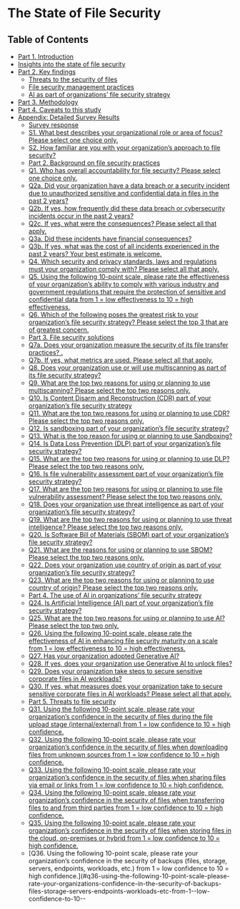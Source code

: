 # The State of File Security

## Table of Contents
- [Part 1. Introduction](#part-1-introduction)
- [Insights into the state of file security](#insights-into-the-state-of-file-security)
- [Part 2. Key findings](#part-2-key-findings)
  - [Threats to the security of files](#threats-to-the-security-of-files)
  - [File security management practices](#file-security-management-practices)
  - [AI as part of organizations’ file security strategy](#ai-as-part-of-organizations-file-security-strategy)
- [Part 3. Methodology](#part-3-methodology)
- [Part 4. Caveats to this study](#part-4-caveats-to-this-study)
- [Appendix: Detailed Survey Results](#appendix-detailed-survey-results)
  - [Survey response](#survey-response)
  - [S1. What best describes your organizational role or area of focus? Please select one choice only.](#s1-what-best-describes-your-organizational-role-or-area-of-focus-please-select-one-choice-only)
  - [S2. How familiar are you with your organization’s approach to file security?](#s2-how-familiar-are-you-with-your-organizations-approach-to-file-security)
  - [Part 2. Background on file security practices](#part-2-background-on-file-security-practices)
  - [Q1. Who has overall accountability for file security? Please select one choice only.](#q1-who-has-overall-accountability-for-file-security-please-select-one-choice-only)
  - [Q2a. Did your organization have a data breach or a security incident due to unauthorized sensitive and confidential data in files in the past 2 years?](#q2a-did-your-organization-have-a-data-breach-or-a-security-incident-due-to-unauthorized-sensitive-and-confidential-data-in-files-in-the-past-2-years)
  - [Q2b. If yes, how frequently did these data breach or cybersecurity incidents occur in the past 2 years?](#q2b-if-yes-how-frequently-did-these-data-breach-or-cybersecurity-incidents-occur-in-the-past-2-years)
  - [Q2c. If yes, what were the consequences? Please select all that apply.](#q2c-if-yes-what-were-the-consequences-please-select-all-that-apply)
  - [Q3a. Did these incidents have financial consequences?](#q3a-did-these-incidents-have-financial-consequences)
  - [Q3b. If yes, what was the cost of all incidents experienced in the past 2 years? Your best estimate is welcome.](#q3b-if-yes-what-was-the-cost-of-all-incidents-experienced-in-the-past-2-years-your-best-estimate-is-welcome)
  - [Q4. Which security and privacy standards, laws and regulations must your organization comply with? Please select all that apply.](#q4-which-security-and-privacy-standards-laws-and-regulations-must-your-organization-comply-with-please-select-all-that-apply)
  - [Q5. Using the following 10-point scale, please rate the effectiveness of your organization’s ability to comply with various industry and government regulations that require the protection of sensitive and confidential data from 1 = low effectiveness to 10 = high effectiveness.](#q5-using-the-following-10-point-scale-please-rate-the-effectiveness-of-your-organizations-ability-to-comply-with-various-industry-and-government-regulations-that-require-the-protection-of-sensitive-and-confidential-data-from-1--low-effectiveness-to-10--high-effectiveness)
  - [Q6. Which of the following poses the greatest risk to your organization’s file security strategy? Please select the top 3 that are of greatest concern.](#q6-which-of-the-following-poses-the-greatest-risk-to-your-organizations-file-security-strategy-please-select-the-top-3-that-are-of-greatest-concern)
  - [Part 3. File security solutions](#part-3-file-security-solutions)
  - [Q7a. Does your organization measure the security of its file transfer practices? .](#q7a-does-your-organization-measure-the-security-of-its-file-transfer-practices)
  - [Q7b. If yes, what metrics are used. Please select all that apply.](#q7b-if-yes-what-metrics-are-used-please-select-all-that-apply)
  - [Q8. Does your organization use or will use multiscanning as part of its file security strategy?](#q8-does-your-organization-use-or-will-use-multiscanning-as-part-of-its-file-security-strategy)
  - [Q9. What are the top two reasons for using or planning to use multiscanning? Please select the top two reasons only.](#q9-what-are-the-top-two-reasons-for-using-or-planning-to-use-multiscanning-please-select-the-top-two-reasons-only)
  - [Q10. Is Content Disarm and Reconstruction (CDR) part of your organization’s file security strategy](#q10-is-content-disarm-and-reconstruction-cdr-part-of-your-organizations-file-security-strategy)
  - [Q11. What are the top two reasons for using or planning to use CDR? Please select the top two reasons only.](#q11-what-are-the-top-two-reasons-for-using-or-planning-to-use-cdr-please-select-the-top-two-reasons-only)
  - [Q12. Is sandboxing part of your organization’s file security strategy?](#q12-is-sandboxing-part-of-your-organizations-file-security-strategy)
  - [Q13. What is the top reason for using or planning to use Sandboxing?](#q13-what-is-the-top-reason-for-using-or-planning-to-use-sandboxing)
  - [Q14. Is Data Loss Prevention (DLP) part of your organization’s file security strategy?](#q14-is-data-loss-prevention-dlp-part-of-your-organizations-file-security-strategy)
  - [Q15. What are the top two reasons for using or planning to use DLP? Please select the top two reasons only.](#q15-what-are-the-top-two-reasons-for-using-or-planning-to-use-dlp-please-select-the-top-two-reasons-only)
  - [Q16. Is file vulnerability assessment part of your organization’s file security strategy?](#q16-is-file-vulnerability-assessment-part-of-your-organizations-file-security-strategy)
  - [Q17. What are the top two reasons for using or planning to use file vulnerability assessment? Please select the top two reasons only.](#q17-what-are-the-top-two-reasons-for-using-or-planning-to-use-file-vulnerability-assessment-please-select-the-top-two-reasons-only)
  - [Q18. Does your organization use threat intelligence as part of your organization’s file security strategy?](#q18-does-your-organization-use-threat-intelligence-as-part-of-your-organizations-file-security-strategy)
  - [Q19. What are the top two reasons for using or planning to use threat intelligence? Please select the top two reasons only.](#q19-what-are-the-top-two-reasons-for-using-or-planning-to-use-threat-intelligence-please-select-the-top-two-reasons-only)
  - [Q20. Is Software Bill of Materials (SBOM) part of your organization’s file security strategy?](#q20-is-software-bill-of-materials-sbom-part-of-your-organizations-file-security-strategy)
  - [Q21. What are the reasons for using or planning to use SBOM? Please select the top two reasons only.](#q21-what-are-the-reasons-for-using-or-planning-to-use-sbom-please-select-the-top-two-reasons-only)
  - [Q22. Does your organization use country of origin as part of your organization’s file security strategy?](#q22-does-your-organization-use-country-of-origin-as-part-of-your-organizations-file-security-strategy)
  - [Q23. What are the top two reasons for using or planning to use country of origin? Please select the top two reasons only.](#q23-what-are-the-top-two-reasons-for-using-or-planning-to-use-country-of-origin-please-select-the-top-two-reasons-only)
  - [Part 4. The use of AI in organizations’ file security strategy](#part-4-the-use-of-ai-in-organizations-file-security-strategy)
  - [Q24. Is Artificial Intelligence (AI) part of your organization’s file security strategy?](#q24-is-artificial-intelligence-ai-part-of-your-organizations-file-security-strategy)
  - [Q25. What are the top two reasons for using or planning to use AI? Please select the top two only.](#q25-what-are-the-top-two-reasons-for-using-or-planning-to-use-ai-please-select-the-top-two-only)
  - [Q26. Using the following 10-point scale, please rate the effectiveness of AI in enhancing file security maturity on a scale from 1 = low effectiveness to 10 = high effectiveness.](#q26-using-the-following-10-point-scale-please-rate-the-effectiveness-of-ai-in-enhancing-file-security-maturity-on-a-scale-from-1--low-effectiveness-to-10--high-effectiveness)
  - [Q27. Has your organization adopted Generative AI?](#q27-has-your-organization-adopted-generative-ai)
  - [Q28. If yes, does your organization use Generative AI to unlock files?](#q28-if-yes-does-your-organization-use-generative-ai-to-unlock-files)
  - [Q29. Does your organization take steps to secure sensitive corporate files in AI workloads?](#q29-does-your-organization-take-steps-to-secure-sensitive-corporate-files-in-ai-workloads)
  - [Q30. If yes, what measures does your organization take to secure sensitive corporate files in AI workloads? Please select all that apply.](#q30-if-yes-what-measures-does-your-organization-take-to-secure-sensitive-corporate-files-in-ai-workloads-please-select-all-that-apply)
  - [Part 5. Threats to file security](#part-5-threats-to-file-security)
  - [Q31. Using the following 10-point scale, please rate your organization’s confidence in the security of files during the file upload stage (internal/external) from 1 = low confidence to 10 = high confidence.](#q31-using-the-following-10-point-scale-please-rate-your-organizations-confidence-in-the-security-of-files-during-the-file-upload-stage-internalexternal-from-1--low-confidence-to-10--high-confidence)
  - [Q32. Using the following 10-point scale, please rate your organization’s confidence in the security of files when downloading files from unknown sources from 1 = low confidence to 10 = high confidence.](#q32-using-the-following-10-point-scale-please-rate-your-organizations-confidence-in-the-security-of-files-when-downloading-files-from-unknown-sources-from-1--low-confidence-to-10--high-confidence)
  - [Q33. Using the following 10-point scale, please rate your organization’s confidence in the security of files when sharing files via email or links from 1 = low confidence to 10 = high confidence.](#q33-using-the-following-10-point-scale-please-rate-your-organizations-confidence-in-the-security-of-files-when-sharing-files-via-email-or-links-from-1--low-confidence-to-10--high-confidence)
  - [Q34. Using the following 10-point scale, please rate your organization’s confidence in the security of files when transferring files to and from third parties from 1 = low confidence to 10 = high confidence.](#q34-using-the-following-10-point-scale-please-rate-your-organizations-confidence-in-the-security-of-files-when-transferring-files-to-and-from-third-parties-from-1--low-confidence-to-10--high-confidence)
  - [Q35. Using the following 10-point scale, please rate your organization’s confidence in the security of files when storing files in the cloud, on-premises or hybrid from 1 = low confidence to 10 = high confidence.](#q35-using-the-following-10-point-scale-please-rate-your-organizations-confidence-in-the-security-of-files-when-storing-files-in-the-cloud-on-premises-or-hybrid-from-1--low-confidence-to-10--high-confidence)
  - [Q36. Using the following 10-point scale, please rate your organization’s confidence in the security of backups (files, storage, servers, endpoints, workloads, etc.) from 1 = low confidence to 10 = high confidence.](#q36-using-the-following-10-point-scale-please-rate-your-organizations-confidence-in-the-security-of-backups-files-storage-servers-endpoints-workloads-etc-from-1--low-confidence-to-10--